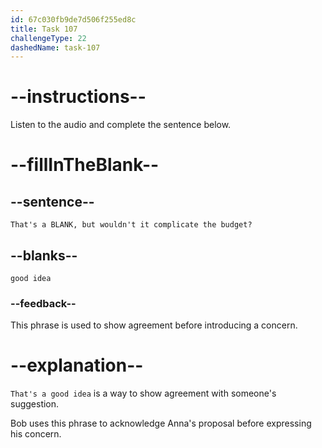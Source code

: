 ```yaml
---
id: 67c030fb9de7d506f255ed8c
title: Task 107
challengeType: 22
dashedName: task-107
---
```


<!-- (Audio) Bob: That's a good idea, but wouldn't it complicate the budget? -->

# --instructions--

Listen to the audio and complete the sentence below.

# --fillInTheBlank--

## --sentence--

`That's a BLANK, but wouldn't it complicate the budget?`

## --blanks--

`good idea`

### --feedback--

This phrase is used to show agreement before introducing a concern.

# --explanation--

`That's a good idea` is a way to show agreement with someone's suggestion.

Bob uses this phrase to acknowledge Anna's proposal before expressing his concern.
